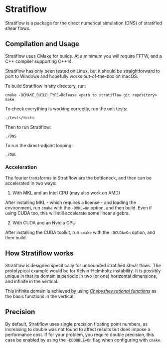# Stratiflow

Stratiflow is a package for the direct numerical simulation (DNS) of stratified shear flows.

## Compilation and Usage

Stratiflow uses CMake for builds. At a minimum you will require FFTW, and a C++ compiler supporting C++14.

Stratiflow has only been tested on Linux, but it should be straightforward to port to Windows and hopefully works out-of-the-box on macOS.

To build Stratiflow in any directory, run:
```
cmake -DCMAKE_BUILD_TYPE=Release <path to stratiflow git repository>
make
```

To check everything is working correctly, run the unit tests:
```
./tests/tests
```

Then to run Stratiflow:
```
./DNS
```

To run the direct-adjoint looping:
```
./DAL
```

### Acceleration
The fourier transforms in Stratiflow are the bottleneck, and then can be accelerated in two ways:
1. With MKL and an Intel CPU (may also work on AMD)

After installing MKL - which requires a license - and loading the environment, run `cmake` with the `-DMKL=On` option, and then build. Even if using CUDA too, this will still accelerate some linear algebra.

2. With CUDA and an Nvidia GPU

After installing the CUDA toolkit, run `cmake` with the `-DCUDA=On` option, and then build.

## How Stratiflow works

Stratiflow is designed specifically for unbounded stratified shear flows. The prototypical example would be for Kelvin-Helmholtz instability. It is possibly unique in that its domain is periodic in two (or one) horizontal dimensions, and infinite in the vertical.

This infinite domain is achieved by using [*Chebyshev rational functions*][1] as the basis functions in the vertical.

## Precision

By default, Stratiflow uses single precision floating point numbers, as increasing to double was not found to affect results but does impose a performance cost.
If for your problem, you require double precision, this case be enabled by using the `-DDOUBLE=On` flag when configuring with `cmake`.

[1]:http://www.springer.com/gb/book/9783540514879

